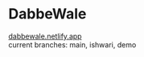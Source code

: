 # DabbeWale <br>
[dabbewale.netlify.app](https://dabbewale.netlify.app/) <br>
current branches: main, ishwari, demo
